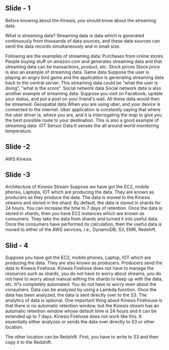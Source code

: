 Slide - 1
-------------
Before knowing about the Kinesis, you should know about the streaming data.

What is streaming data?
Streaming data is data which is generated continuously from thousands of data sources, and these data sources can send the data records simultaneously and in small size.

Following are the examples of streaming data:
Purchases from online stores
People buying stuff on amazon.com and generates streaming data and that streaming data can be transactions, product, etc.
Stock prices
Stock price is also an example of streaming data.
Game data
Suppose the user is playing an angry bird game and the application is generating streaming data back to the central server. This streaming data could be "what the user is doing", "what is the score".
Social network data
Social network data is also another example of streaming data. Suppose you visit on Facebook, update your status, and put a post on your friend's wall. All these data would then be streamed.
Geospatial data
When you are using uber, and your device is connected to the internet. Uber application is constantly saying that where the uber driver is, where you are, and it is interrogating the map to give you the best possible route to your destination. This is also a good example of streaming data.
iOT Sensor Data
It senses the all around world monitoring temperature.


Slide -2
---------------
AWS Kinesis

Slide -3
---------------
Architecture of Kinesis Stream
Suppose we have got the EC2, mobile phones, Laptops, IOT which are producing the data. They are known as producers as they produce the data. The data is moved to the Kinesis streams and stored in the shard. By default, the data is stored in shards for 24 hours. You can increase the time to 7 days of retention. Once the data is stored in shards, then you have EC2 instances which are known as consumers. They take the data from shards and turned it into useful data. Once the consumers have performed its calculation, then the useful data is moved to either of the AWS services, i.e., DynamoDB, S3, EMR, Redshift.

Slid - 4
-------------
Suppose you have got the EC2, mobile phones, Laptop, IOT which are producing the data. They are also known as producers. Producers send the data to Kinesis Firehose. Kinesis Firehose does not have to manage the resources such as shards, you do not have to worry about streams, you do not have to worry about manual editing the shards to keep up with the data, etc. It?s completely automated. You do not have to worry even about the consumers. Data can be analyzed by using a Lambda function. Once the data has been analyzed, the data is sent directly over to the S3. The analytics of data is optional. One important thing about Kinesis Firehouse is that there is no automatic retention window, but the Kinesis stream has an automatic retention window whose default time is 24 hours and it can be extended up to 7 days. Kinesis Firehose does not work like this. It essentially either analyzes or sends the data over directly to S3 or other location.

The other location can be Redshift. First, you have to write to S3 and then copy it to the Redshift.

